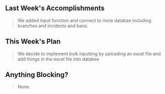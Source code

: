 ## Last Week's Accomplishments

> We added input function and connect to more databse including branches and incidents and bans.

## This Week's Plan

> We decide to implement bulk inputting by uploading an excel file and add things in the excel file into databse

## Anything Blocking?

> None.
